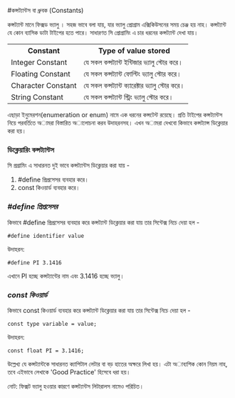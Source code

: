 #কন্সট্যান্টস বা ধ্রুবক (Constants)

কন্সট্যান্ট মানে ফিক্সড ভ্যালু । সহজ ভাবে বলা যায়, যার ভ্যালু প্রোগ্রাম এক্সিকিউসনের সময় চেঞ্জ হয় নাহ। কন্সট্যান্ট যে কোন ব্যাসিক ডাটা টাইপের হতে পারে। সাধারণত সি প্রোগ্রামিং এ চার ধরনের কন্সট্যান্ট দেখা যায়। 

<table>
	<tr><th>Constant</th><th>Type of value stored</th></tr>
	<tr><td>Integer Constant</td><td>যে সকল কন্সট্যান্ট ইন্টিজার ভ্যালু স্টোর করে।</td></tr>
	<tr><td>Floating Constant</td><td>যে সকল কন্সট্যান্ট ফোল্টিং ভ্যালু স্টোর করে।</td></tr>
	<tr><td>Character Constant</td><td>যে সকল কন্সট্যান্ট ক্যারেক্টার ভ্যালু স্টোর করে।</td></tr>
	<tr><td>String Constant</td><td>যে সকল কন্সট্যান্ট স্ট্রিং ভ্যালু স্টোর করে।</td></tr>
</table>

এছাড়া ইনুমেরশন(enumeration or enum) নামে এক ধরনের কন্সটেন্ট রয়েছে। প্রতি টাইপের কন্সট্যান্টস নিয়ে পরবর্তিতে অামরা বিস্তারিত অালোচনা করব উদাহরনসহ। এখন অামরা দেখবো কিভাবে কন্সট্যান্স ডিক্লেয়ার করা হয়। 

### ডিক্লেয়ারিং কন্সট্যান্টস
সি প্রগ্রামিং এ সাধারনত দুই ভাবে কন্সট্যান্টস ডিক্লেয়ার করা যায় - 

1. \#define প্রিপ্রসেসর ব্যবহার করে। 
2. const কিওয়ার্ড ব্যবহার করে। 

### *#define প্রিপ্রসেসর*

কিভাবে #define প্রিপ্রসেসর ব্যবহার করে কন্সট্যান্ট ডিক্লেয়ার করা যায় তার সিন্টেক্স নিচে দেয়া হল - 

    #define identifier value
উদাহরন: 

    #define PI 3.1416
    
  এখানে PI হচ্ছে কন্সট্যান্টের নাম এবং 3.1416 হচ্ছে ভ্যালু। 

### *const কিওয়ার্ড*
কিভাবে const কিওয়ার্ড ব্যবহার করে কন্সট্যান্ট ডিক্লেয়ার করা যায় তার সিন্টেক্স নিচে দেয়া হল - 

    const type variable = value;
   
   উদাহরন:

    const float PI = 3.1416;
  
  উল্লেখ্য যে কন্সট্যান্টকে সাধারনত ক্যাপিটাল লেটার বা বড় হাতের অক্ষরে লিখা হয়। এটা অাব্যশিক কোন নিয়ম নাহ, তবে এইভাবে লেখাকে 'Good Practice' হিসেবে ধরা হয়। 

নোট: ফিক্সট ভ্যালু হওয়ার কারণে কন্সট্যান্টস লিটারালস নামেও পরিচিত।  
